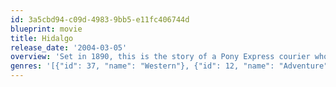 ```yaml
---
id: 3a5cbd94-c09d-4983-9bb5-e11fc406744d
blueprint: movie
title: Hidalgo
release_date: '2004-03-05'
overview: 'Set in 1890, this is the story of a Pony Express courier who travels to Arabia to compete with his horse, Hidalgo, in a dangerous race for a massive contest prize, in an adventure that sends the pair around the world...'
genres: '[{"id": 37, "name": "Western"}, {"id": 12, "name": "Adventure"}]'
---
```

